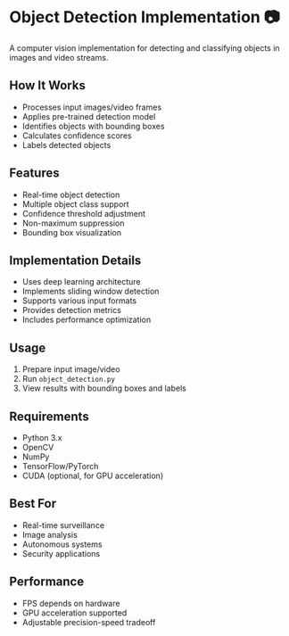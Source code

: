 # Object Detection Implementation 📷

A computer vision implementation for detecting and classifying objects in images and video streams.

## How It Works
- Processes input images/video frames
- Applies pre-trained detection model
- Identifies objects with bounding boxes
- Calculates confidence scores
- Labels detected objects

## Features
- Real-time object detection
- Multiple object class support
- Confidence threshold adjustment
- Non-maximum suppression
- Bounding box visualization

## Implementation Details
- Uses deep learning architecture
- Implements sliding window detection
- Supports various input formats
- Provides detection metrics
- Includes performance optimization

## Usage
1. Prepare input image/video
2. Run `object_detection.py`
3. View results with bounding boxes and labels

## Requirements
- Python 3.x
- OpenCV
- NumPy
- TensorFlow/PyTorch
- CUDA (optional, for GPU acceleration)

## Best For
- Real-time surveillance
- Image analysis
- Autonomous systems
- Security applications

## Performance
- FPS depends on hardware
- GPU acceleration supported
- Adjustable precision-speed tradeoff 